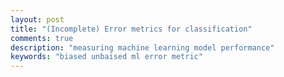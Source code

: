 ```yaml
---
layout: post
title: "(Incomplete) Error metrics for classification"
comments: true
description: "measuring machine learning model performance"
keywords: "biased unbaised ml error metric"
---
```


